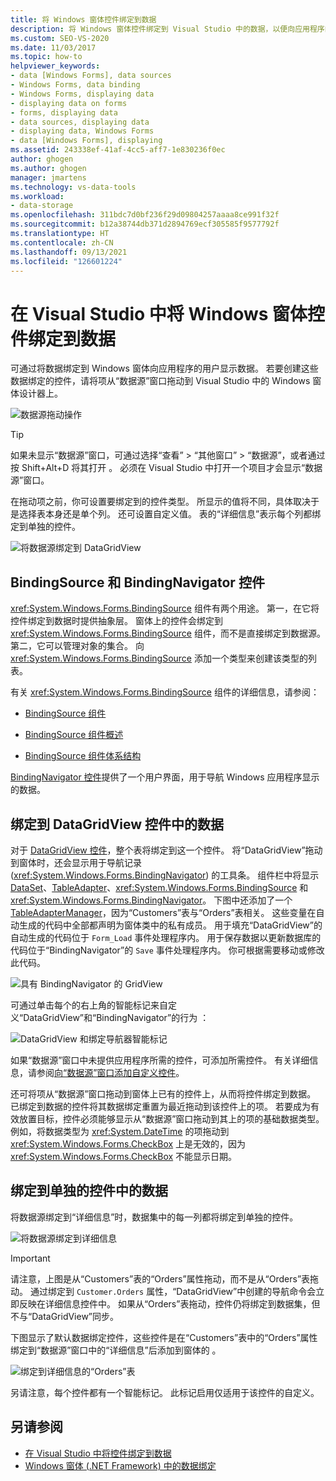 ```yaml
---
title: 将 Windows 窗体控件绑定到数据
description: 将 Windows 窗体控件绑定到 Visual Studio 中的数据，以便向应用程序的用户显示数据。
ms.custom: SEO-VS-2020
ms.date: 11/03/2017
ms.topic: how-to
helpviewer_keywords:
- data [Windows Forms], data sources
- Windows Forms, data binding
- Windows Forms, displaying data
- displaying data on forms
- forms, displaying data
- data sources, displaying data
- displaying data, Windows Forms
- data [Windows Forms], displaying
ms.assetid: 243338ef-41af-4cc5-aff7-1e830236f0ec
author: ghogen
ms.author: ghogen
manager: jmartens
ms.technology: vs-data-tools
ms.workload:
- data-storage
ms.openlocfilehash: 311bdc7d0bf236f29d09804257aaaa8ce991f32f
ms.sourcegitcommit: b12a38744db371d2894769ecf305585f9577792f
ms.translationtype: HT
ms.contentlocale: zh-CN
ms.lasthandoff: 09/13/2021
ms.locfileid: "126601224"
---
```

# <a name="bind-windows-forms-controls-to-data-in-visual-studio"></a>在 Visual Studio 中将 Windows 窗体控件绑定到数据

可通过将数据绑定到 Windows 窗体向应用程序的用户显示数据。 若要创建这些数据绑定的控件，请将项从“数据源”窗口拖动到 Visual Studio 中的 Windows 窗体设计器上。

![数据源拖动操作](../data-tools/media/raddata-data-source-drag-operation.png)

> [!TIP]
> 如果未显示“数据源”窗口，可通过选择“查看” > “其他窗口” > “数据源”，或者通过按 Shift+Alt+D 将其打开      。 必须在 Visual Studio 中打开一个项目才会显示“数据源”窗口。

在拖动项之前，你可设置要绑定到的控件类型。 所显示的值将不同，具体取决于是选择表本身还是单个列。  还可设置自定义值。 表的“详细信息”表示每个列都绑定到单独的控件。

![将数据源绑定到 DataGridView](../data-tools/media/raddata-bind-data-source-to-datagridview.png)

## <a name="bindingsource-and-bindingnavigator-controls"></a>BindingSource 和 BindingNavigator 控件

<xref:System.Windows.Forms.BindingSource> 组件有两个用途。 第一，在它将控件绑定到数据时提供抽象层。 窗体上的控件会绑定到 <xref:System.Windows.Forms.BindingSource> 组件，而不是直接绑定到数据源。 第二，它可以管理对象的集合。 向 <xref:System.Windows.Forms.BindingSource> 添加一个类型来创建该类型的列表。

有关 <xref:System.Windows.Forms.BindingSource> 组件的详细信息，请参阅：

- [BindingSource 组件](/dotnet/framework/winforms/controls/bindingsource-component)

- [BindingSource 组件概述](/dotnet/framework/winforms/controls/bindingsource-component-overview)

- [BindingSource 组件体系结构](/dotnet/framework/winforms/controls/bindingsource-component-architecture)

[BindingNavigator 控件](/dotnet/framework/winforms/controls/bindingnavigator-control-windows-forms)提供了一个用户界面，用于导航 Windows 应用程序显示的数据。

## <a name="bind-to-data-in-a-datagridview-control"></a>绑定到 DataGridView 控件中的数据

对于 [DataGridView 控件](/dotnet/framework/winforms/controls/datagridview-control-overview-windows-forms)，整个表将绑定到这一个控件。 将“DataGridView”拖动到窗体时，还会显示用于导航记录 (<xref:System.Windows.Forms.BindingNavigator>) 的工具条。 组件栏中将显示 [DataSet](../data-tools/dataset-tools-in-visual-studio.md)、[TableAdapter](../data-tools/create-and-configure-tableadapters.md)、<xref:System.Windows.Forms.BindingSource> 和 <xref:System.Windows.Forms.BindingNavigator>。 下图中还添加了一个 [TableAdapterManager](/previous-versions/bb384426(v=vs.140))，因为“Customers”表与“Orders”表相关。 这些变量在自动生成的代码中全部都声明为窗体类中的私有成员。 用于填充“DataGridView”的自动生成的代码位于 `Form_Load` 事件处理程序内。 用于保存数据以更新数据库的代码位于“BindingNavigator”的 `Save` 事件处理程序内。 你可根据需要移动或修改此代码。

![具有 BindingNavigator 的 GridView](../data-tools/media/raddata-gridview-with-bindingnavigator.png)

可通过单击每个的右上角的智能标记来自定义“DataGridView”和“BindingNavigator”的行为 ：

![DataGridView 和绑定导航器智能标记](../data-tools/media/raddata-datagridview-and-binding-navigator-smart-tags.png)

如果“数据源”窗口中未提供应用程序所需的控件，可添加所需控件。 有关详细信息，请参阅[向“数据源”窗口添加自定义控件](../data-tools/add-custom-controls-to-the-data-sources-window.md)。

还可将项从“数据源”窗口拖动到窗体上已有的控件上，从而将控件绑定到数据。 已绑定到数据的控件将其数据绑定重置为最近拖动到该控件上的项。 若要成为有效放置目标，控件必须能够显示从“数据源”窗口拖动到其上的项的基础数据类型。 例如，将数据类型为 <xref:System.DateTime> 的项拖动到 <xref:System.Windows.Forms.CheckBox> 上是无效的，因为 <xref:System.Windows.Forms.CheckBox> 不能显示日期。

## <a name="bind-to-data-in-individual-controls"></a>绑定到单独的控件中的数据

将数据源绑定到“详细信息”时，数据集中的每一列都将绑定到单独的控件。

![将数据源绑定到详细信息](../data-tools/media/raddata-bind-data-source-to-details.png)

> [!IMPORTANT]
> 请注意，上图是从“Customers”表的“Orders”属性拖动，而不是从“Orders”表拖动。 通过绑定到 `Customer.Orders` 属性，“DataGridView”中创建的导航命令会立即反映在详细信息控件中。 如果从“Orders”表拖动，控件仍将绑定到数据集，但不与“DataGridView”同步。

下图显示了默认数据绑定控件，这些控件是在“Customers”表中的“Orders”属性绑定到“数据源”窗口中的“详细信息”后添加到窗体的 。

![绑定到详细信息的“Orders”表](../data-tools/media/raddata-orders-table-bound-to-details.png)

另请注意，每个控件都有一个智能标记。 此标记启用仅适用于该控件的自定义。

## <a name="see-also"></a>另请参阅

- [在 Visual Studio 中将控件绑定到数据](../data-tools/bind-controls-to-data-in-visual-studio.md)
- [Windows 窗体 (.NET Framework) 中的数据绑定](/dotnet/framework/winforms/windows-forms-data-binding)